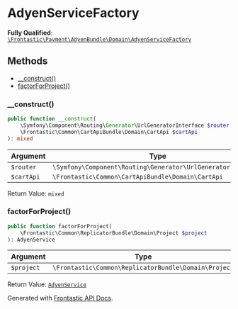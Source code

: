 #  AdyenServiceFactory

**Fully Qualified**: [`\Frontastic\Payment\AdyenBundle\Domain\AdyenServiceFactory`](../../src/php/AdyenBundle/Domain/AdyenServiceFactory.php)

## Methods

* [__construct()](#__construct)
* [factorForProject()](#factorforproject)

### __construct()

```php
public function __construct(
    \Symfony\Component\Routing\Generator\UrlGeneratorInterface $router,
    \Frontastic\Common\CartApiBundle\Domain\CartApi $cartApi
): mixed
```

Argument|Type|Default|Description
--------|----|-------|-----------
`$router`|`\Symfony\Component\Routing\Generator\UrlGeneratorInterface`||
`$cartApi`|`\Frontastic\Common\CartApiBundle\Domain\CartApi`||

Return Value: `mixed`

### factorForProject()

```php
public function factorForProject(
    \Frontastic\Common\ReplicatorBundle\Domain\Project $project
): AdyenService
```

Argument|Type|Default|Description
--------|----|-------|-----------
`$project`|`\Frontastic\Common\ReplicatorBundle\Domain\Project`||

Return Value: [`AdyenService`](AdyenService.md)

Generated with [Frontastic API Docs](https://github.com/FrontasticGmbH/apidocs).
